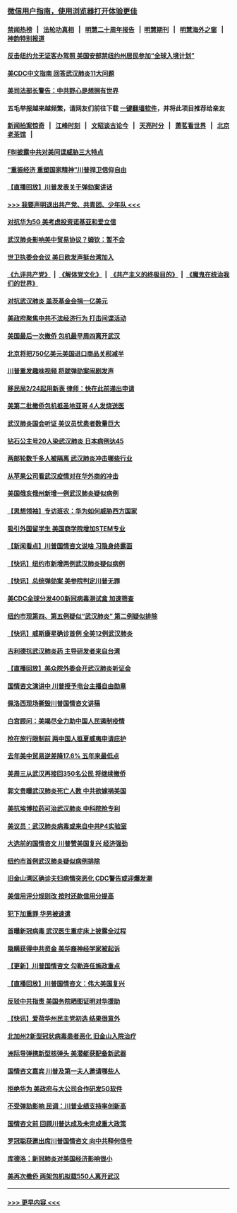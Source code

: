 ### [微信用户指南，使用浏览器打开体验更佳](https://github.com/gfw-breaker/banned-news1/blob/master/indexes/wechat-guide.md?t=0)
#### [禁闻热榜](热点新闻.md?t=0)  &nbsp;&nbsp;|&nbsp;&nbsp; [法轮功真相](https://github.com/gfw-breaker/truth/blob/master/README.md?t=0) &nbsp;&nbsp;|&nbsp;&nbsp; [明慧二十周年报告](https://github.com/gfw-breaker/mh-reports/blob/master/README.md?t=0) &nbsp;&nbsp;|&nbsp;&nbsp;[明慧期刊](https://github.com/gfw-breaker/mh-qikan) &nbsp;&nbsp;|&nbsp;&nbsp; [明慧海外之窗](https://github.com/gfw-breaker/mh-news/blob/master/README.md?t=0) &nbsp;&nbsp;|&nbsp;&nbsp; [神韵特别报道](https://github.com/gfw-breaker/mh-news/blob/master/shenyun.md?t=0)
#### [反击纽约允无证客办驾照  美国安部禁纽约州居民参加“全球入境计划”](../pages/nsc412/n11849828.md?t=02070644) 
#### [美CDC中文指南 回答武汉肺炎11大问题](../pages/nsc412/n11849703.md?t=02070644) 
#### [美司法部长警告：中共野心是想拥有世界](../pages/nsc412/n11849769.md?t=02070644) 
#### 五毛举报越来越频繁，请网友们前往下载 [一键翻墙软件](https://github.com/gfw-breaker/ssr-accounts)，并将此项目推荐给亲友
#### [新闻拍案惊奇](https://github.com/gfw-breaker/banned-news1/blob/master/pages/link4.md) &nbsp;&nbsp;|&nbsp;&nbsp; [江峰时刻](https://github.com/gfw-breaker/banned-news1/blob/master/pages/link4.md) &nbsp;&nbsp;|&nbsp;&nbsp; [文昭谈古论今](https://github.com/gfw-breaker/banned-news1/blob/master/pages/link4.md) &nbsp;&nbsp;|&nbsp;&nbsp; [天亮时分](https://github.com/gfw-breaker/banned-news1/blob/master/pages/link4.md) &nbsp;&nbsp;|&nbsp;&nbsp; [萧茗看世界](https://github.com/gfw-breaker/banned-news1/blob/master/pages/link4.md) &nbsp;&nbsp;|&nbsp;&nbsp; [北京老茶馆](https://github.com/gfw-breaker/banned-news1/blob/master/pages/link4.md) &nbsp;&nbsp;|&nbsp;&nbsp; 
#### [FBI披露中共对美间谍威胁三大特点](../pages/nsc412/n11849700.md?t=02070644) 
#### [“重振经济 重塑国家精神”川普捍卫信仰自由](../pages/nsc412/n11849641.md?t=02070644) 
#### [【直播回放】川普发表关于弹劾案讲话](../pages/nsc412/n11849472.md?t=02070644) 
#### [>>> 我要声明退出共产党、共青团、少年队 <<<](https://github.com/begood0513/goodnews/blob/master/quit/letter.md) 
#### [对抗华为5G 美考虑投资诺基亚和爱立信](../pages/nsc412/n11849510.md?t=02070644) 
#### [武汉肺炎影响美中贸易协议？姆钦：暂不会](../pages/nsc412/n11849497.md?t=02070644) 
#### [世卫执委会会议 美日欧发声挺台湾加入](../pages/nsc412/n11849433.md?t=02070644) 
#### [《九评共产党》](https://github.com/begood0513/9ping.md/blob/master/README.md) &nbsp;|&nbsp; [《解体党文化》](../../../../jtdwh.md/blob/master/README.md)  &nbsp;|&nbsp; [《共产主义的终极目的》](../../../../gczydzjmd.md/blob/master/README.md) &nbsp;|&nbsp; [《魔鬼在统治我们的世界》](../../../../mgztzwmdsj.md/blob/master/README.md) 
#### [对抗武汉肺炎 盖茨基金会捐一亿美元](../pages/nsc412/n11848953.md?t=02070644) 
#### [美政府聚焦中共不法经济行为 打击间谍活动](../pages/nsc412/n11849322.md?t=02070644) 
#### [美国最后一次撤侨 包机最早周四离开武汉](../pages/nsc412/n11849395.md?t=02070644) 
#### [北京将把750亿美元美国进口商品关税减半](../pages/nsc412/n11848896.md?t=02070644) 
#### [川普重发趣味视频 将就弹劾案闹剧发声](../pages/nsc412/n11848715.md?t=02070644) 
#### [移民局2/24起用新表  律师：快在此前递出申请](../pages/nsc412/n11848220.md?t=02070644) 
#### [美第二批撤侨包机抵圣地亚哥 4人发烧送医](../pages/nsc412/n11847923.md?t=02070644) 
#### [武汉肺炎国会听证 美议员忧患者数量巨大](../pages/nsc412/n11844851.md?t=02070644) 
#### [钻石公主号20人染武汉肺炎 日本病例达45](../pages/nsc412/n11847823.md?t=02070644) 
#### [两邮轮数千多人被隔离 武汉肺炎冲击哪些行业](../pages/nsc412/n11847456.md?t=02070644) 
#### [从苹果公司看武汉疫情对在华外商的冲击](../pages/nsc412/n11847586.md?t=02070644) 
#### [美国俄亥俄州新增一例武汉肺炎疑似病例](../pages/nsc412/n11847714.md?t=02070644) 
#### [【思想领袖】专访班农：华为如何威胁西方国家](../pages/nsc412/n11847306.md?t=02070644) 
#### [吸引外国留学生 美国商学院增加STEM专业](../pages/nsc412/n11847417.md?t=02070644) 
#### [【新闻看点】川普国情咨文说啥 习隐身终露面](../pages/nsc412/n11847016.md?t=02070644) 
#### [【快讯】纽约市新增两例武汉肺炎疑似病例](../pages/nsc412/n11847250.md?t=02070644) 
#### [【快讯】总统弹劾案 美参院判定川普无罪](../pages/nsc412/n11847316.md?t=02070644) 
#### [美CDC全球分发400新冠病毒测试盒 加速筛查](../pages/nsc412/n11847260.md?t=02070644) 
#### [纽约市现第四、第五例疑似“武汉肺炎”   第二例疑似排除](../pages/nsc412/n11847332.md?t=02070644) 
#### [【快讯】威斯康星确诊首例 全美12例武汉肺炎](../pages/nsc412/n11847162.md?t=02070644) 
#### [吉利德抗武汉肺炎药 主导研发者来自台湾](../pages/nsc412/n11847064.md?t=02070644) 
#### [【直播回放】美众院外委会开武汉肺炎听证会](../pages/nsc412/n11846727.md?t=02070644) 
#### [国情咨文演讲中 川普授予电台主播自由勋章](../pages/nsc412/n11846815.md?t=02070644) 
#### [佩洛西现场撕毁川普国情咨文讲稿](../pages/nsc412/n11846724.md?t=02070644) 
#### [白宫顾问：美竭尽全力助中国人民遏制疫情](../pages/nsc412/n11846756.md?t=02070644) 
#### [抢在旅行限制前 两中国人抵夏威夷申请庇护](../pages/nsc412/n11846866.md?t=02070644) 
#### [去年美中贸易逆差降17.6% 五年来最低点](../pages/nsc412/n11846755.md?t=02070644) 
#### [美周三从武汉再接回350名公民 将继续撤侨](../pages/nsc412/n11846705.md?t=02070644) 
#### [郭文贵曝武汉肺炎死亡人数 中共欲嫁祸美国](../pages/nsc412/n11846240.md?t=02070644) 
#### [美抗埃博拉药可治武汉肺炎 中科院抢专利](../pages/nsc412/n11846409.md?t=02070644) 
#### [美议员：武汉肺炎病毒或来自中共P4实验室](../pages/nsc412/n11846043.md?t=02070644) 
#### [大选前的国情咨文 川普赞美国复兴 经济强劲](../pages/nsc412/n11845526.md?t=02070644) 
#### [纽约市首例武汉肺炎疑似病例排除](../pages/nsc412/n11844989.md?t=02070644) 
#### [旧金山湾区确诊夫妇病情突恶化 CDC警告或迎爆发潮](../pages/nsc412/n11845730.md?t=02070644) 
#### [美信用评分规则改  按时还款信用分提高](../pages/nsc412/n11845488.md?t=02070644) 
#### [犯下加重罪 华男被速遣](../pages/nsc412/n11845476.md?t=02070644) 
#### [首曝新冠病毒 武汉医生重症床上披露全过程](../pages/nsc412/n11845150.md?t=02070644) 
#### [隐瞒获得中共资金 美华裔神经学家被起诉](../pages/nsc412/n11844879.md?t=02070644) 
#### [【更新】川普国情咨文 勾勒连任施政重点](../pages/nsc412/n11845223.md?t=02070644) 
#### [【直播回放】川普国情咨文：伟大美国复兴](../pages/nsc412/n11842079.md?t=02070644) 
#### [反驳中共指责 美国务院晒图证明对华援助](../pages/nsc412/n11844859.md?t=02070644) 
#### [【快讯】爱荷华州民主党初选 结果很意外](../pages/nsc412/n11844878.md?t=02070644) 
#### [北加州2新型冠状病毒患者恶化 旧金山入院治疗](../pages/nsc412/n11844842.md?t=02070644) 
#### [洲际导弹携新型核弹头 美潜艇获配备新武器](../pages/nsc412/n11844680.md?t=02070644) 
#### [国情咨文嘉宾 川普及第一夫人邀请哪些人](../pages/nsc412/n11844712.md?t=02070644) 
#### [拒绝华为 美政府与大公司合作研发5G软件](../pages/nsc412/n11844625.md?t=02070644) 
#### [不受弹劾影响 民调：川普业绩支持率创新高](../pages/nsc412/n11844622.md?t=02070644) 
#### [国情咨文前 回顾川普达成及未完成重大政策](../pages/nsc412/n11844581.md?t=02070644) 
#### [罗冠聪获邀出席川普国情咨文 向中共释何信号](../pages/nsc412/n11844355.md?t=02070644) 
#### [库德洛：新冠肺炎对美国经济影响很小](../pages/nsc412/n11844418.md?t=02070644) 
#### [美再次撤侨 两架包机拟载550人离开武汉](../pages/nsc412/n11844407.md?t=02070644) 

----
#### [ >>> 更早内容 <<< ](../indexes/nsc412-earlier.md)
